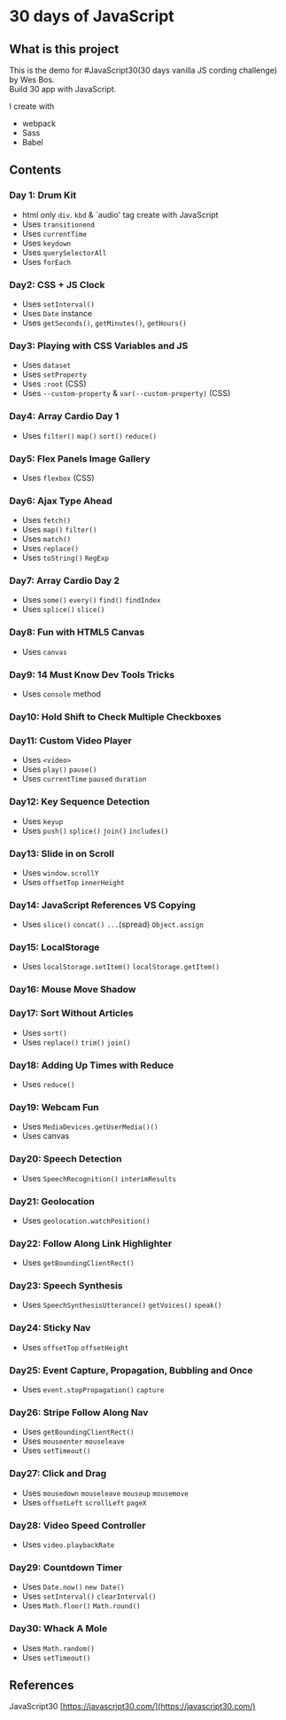 # 30 days of JavaScript

## What is this project
This is the demo for #JavaScript30(30 days vanilla JS cording challenge) by Wes Bos.  
Build 30 app with JavaScript.

I create with

* webpack
* Sass
* Babel


## Contents

### Day 1: Drum Kit

* html only `div`. `kbd` & `audio' tag create with JavaScript
* Uses  `transitionend`
* Uses `currentTime`
* Uses `keydown`
* Uses `querySelectorAll`
* Uses `forEach`

### Day2: CSS + JS Clock

* Uses `setInterval()`
* Uses `Date` instance
* Uses `getSeconds()`, `getMinutes()`, `getHours()`

### Day3: Playing with CSS Variables and JS

* Uses `dataset`
* Uses `setProperty`
* Uses `:root` (CSS)
* Uses `--custom-property` & `var(--custom-property)` (CSS)

### Day4: Array Cardio Day 1

* Uses `filter()` `map()` `sort()` `reduce()`

### Day5: Flex Panels Image Gallery

* Uses `flexbox` (CSS)

### Day6: Ajax Type Ahead

* Uses `fetch()`
* Uses `map()` `filter()`
* Uses `match()`
* Uses `replace()`
* Uses `toString()` `RegExp`

### Day7: Array Cardio Day 2

* Uses `some()` `every()` `find()` `findIndex`
* Uses `splice()` `slice()`

### Day8: Fun with HTML5 Canvas

* Uses `canvas`

### Day9: 14 Must Know Dev Tools Tricks

* Uses `console` method

### Day10: Hold Shift to Check Multiple Checkboxes

### Day11: Custom Video Player

* Uses `<video>`
* Uses `play()` `pause()`
* Uses `currentTime` `paused` `duration`


### Day12: Key Sequence Detection

* Uses `keyup`
* Uses `push()` `splice()` `join()` `includes()`

### Day13: Slide in on Scroll

* Uses `window.scrollY`
* Uses `offsetTop` `innerHeight`

### Day14: JavaScript References VS Copying

* Uses `slice()` `concat()` `...`(spread) `Object.assign`

### Day15: LocalStorage

* Uses `localStorage.setItem()` `localStorage.getItem()`

### Day16: Mouse Move Shadow

### Day17: Sort Without Articles

* Uses `sort()`
* Uses `replace()` `trim()` `join()`

### Day18: Adding Up Times with Reduce

* Uses `reduce()`

### Day19: Webcam Fun

* Uses `MediaDevices.getUserMedia()()`
* Uses canvas

### Day20: Speech Detection

* Uses `SpeechRecognition()` `interimResults`

### Day21: Geolocation

* Uses `geolocation.watchPosition()`

### Day22: Follow Along Link Highlighter

* Uses `getBoundingClientRect()`

### Day23: Speech Synthesis

* Uses `SpeechSynthesisUtterance()` `getVoices()` `speak()`

### Day24: Sticky Nav

* Uses `offsetTop` `offsetHeight`

### Day25: Event Capture, Propagation, Bubbling and Once

* Uses `event.stopPropagation()` `capture`

### Day26: Stripe Follow Along Nav

* Uses `getBoundingClientRect()`
* Uses `mouseenter` `mouseleave`
* Uses `setTimeout()`

### Day27: Click and Drag

* Uses `mousedown` `mouseleave` `mouseup` `mousemove`
* Uses `offsetLeft` `scrollLeft` `pageX`

### Day28: Video Speed Controller

* Uses `video.playbackRate`

### Day29: Countdown Timer

* Uses `Date.now()` `new Date()`
* Uses `setInterval()` `clearInterval()`
* Uses `Math.floor()` `Math.round()`

### Day30: Whack A Mole

* Uses `Math.random()`
* Uses `setTimeout()`

## References

JavaScript30 [https://javascript30.com/](https://javascript30.com/)